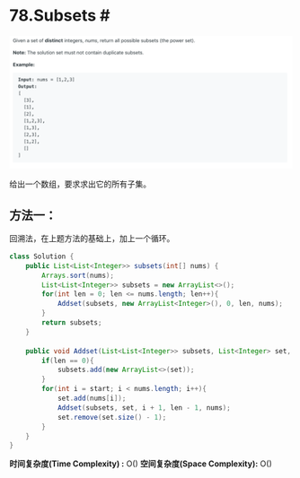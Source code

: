 # 78.Subsets \#

![](.gitbook/assets/image%20%2864%29.png)

给出一个数组，要求求出它的所有子集。

## 方法一：

回溯法，在上题方法的基础上，加上一个循环。

```java
class Solution {
    public List<List<Integer>> subsets(int[] nums) {
        Arrays.sort(nums);
        List<List<Integer>> subsets = new ArrayList<>();
        for(int len = 0; len <= nums.length; len++){
            Addset(subsets, new ArrayList<Integer>(), 0, len, nums);
        }
        return subsets;
    }
    
    public void Addset(List<List<Integer>> subsets, List<Integer> set, int start, int len, int[] nums){
        if(len == 0){
            subsets.add(new ArrayList<>(set));
        }
        for(int i = start; i < nums.length; i++){
            set.add(nums[i]);
            Addset(subsets, set, i + 1, len - 1, nums);
            set.remove(set.size() - 1);
        }
    }
}
```

**时间复杂度\(Time Complexity\) :** O\(\)          **空间复杂度\(Space Complexity\):** O\(\)

